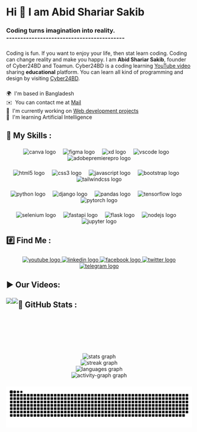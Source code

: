 <h1 align="left">Hi 👋 I am Abid Shariar Sakib</h1>

###

<h3 align="left">Coding turns imagination into reality.<br>------------------------------------------</h3>

###

<p align="left">Coding is fun. If you want to enjoy your life, then stat learn coding. Coding can change reality and make you happy. I am <b color="green">Abid Shariar Sakib</b>, founder of Cyber24BD and Toamun. Cyber24BD is a coding learning <a href="https://www.youtube.com/@cyber24bd">YouTube video</a> sharing <b>educational</b> platform. You can learn all kind of programming and design by visiting <a href="https://www.youtube.com/@cyber24bd">Cyber24BD</a>.</p>

###

<p align="left">
🌍  I'm based in Bangladesh <br> 
✉️  You can contact me at <a href="mailto:abidsakib@skiff.com">Mail</a> <br> 
🚀  I'm currently working on <a href="http://github.com/Cyber24BD/Frontend-Development-2024">Web development projects</a><br> 
🧠  I'm learning Artificial Intelligence</p>

###

<h2 align="left">📖 My Skills :</h2>

###

<div align="center">
<img src="https://cdn.jsdelivr.net/gh/devicons/devicon/icons/canva/canva-original.svg" height="40" alt="canva logo" />
<img width="12" />
<img src="https://cdn.jsdelivr.net/gh/devicons/devicon/icons/figma/figma-original.svg" height="40" alt="figma logo" />
<img width="12" />
<img src="https://skillicons.dev/icons?i=xd" height="40" alt="xd logo" />
<img width="12" />
<img src="https://skillicons.dev/icons?i=vscode" height="40" alt="vscode logo" />
<img width="12" />
<img src="https://cdn.simpleicons.org/adobepremierepro/9999FF" height="40" alt="adobepremierepro logo" />
</div>

###

<div align="center">
<img src="https://skillicons.dev/icons?i=html" height="40" alt="html5 logo" />
<img width="12" />
<img src="https://skillicons.dev/icons?i=css" height="40" alt="css3 logo" />
<img width="12" />
<img src="https://skillicons.dev/icons?i=js" height="40" alt="javascript logo" />
<img width="12" />
<img src="https://cdn.jsdelivr.net/gh/devicons/devicon/icons/bootstrap/bootstrap-original.svg" height="40" alt="bootstrap logo" />
<img width="12" />
<img src="https://skillicons.dev/icons?i=tailwind" height="40" alt="tailwindcss logo" />
</div>

###

<div align="center">
<img src="https://skillicons.dev/icons?i=py" height="40" alt="python logo" />
<img width="12" />
<img src="https://skillicons.dev/icons?i=django" height="40" alt="django logo" />
<img width="12" />
<img src="https://cdn.jsdelivr.net/gh/devicons/devicon/icons/pandas/pandas-original.svg" height="40" alt="pandas logo" />
<img width="12" />
<img src="https://skillicons.dev/icons?i=tensorflow" height="40" alt="tensorflow logo" />
<img width="12" />
<img src="https://skillicons.dev/icons?i=pytorch" height="40" alt="pytorch logo" />
</div>

###

<div align="center">
<img src="https://skillicons.dev/icons?i=selenium" height="40" alt="selenium logo" />
<img width="12" />
<img src="https://skillicons.dev/icons?i=fastapi" height="40" alt="fastapi logo" />
<img width="12" />
<img src="https://skillicons.dev/icons?i=flask" height="40" alt="flask logo" />
<img width="12" />
<img src="https://skillicons.dev/icons?i=nodejs" height="40" alt="nodejs logo" />
<img width="12" />
<img src="https://cdn.simpleicons.org/jupyter/F37626" height="40" alt="jupyter logo" />
</div>

###

<h2 align="left">#️⃣ Find Me :</h2>

###

<div align="center">
<a href="https://www.youtube.com/@cyber24bd" target="_blank">
<img src="https://raw.githubusercontent.com/maurodesouza/profile-readme-generator/master/src/assets/icons/social/youtube/default.svg" width="52" height="40" alt="youtube logo" />
</a>
<a href="https://www.linkedin.com/in/abid-shariar-sakib/" target="_blank">
<img src="https://raw.githubusercontent.com/maurodesouza/profile-readme-generator/master/src/assets/icons/social/linkedin/default.svg" width="52" height="40" alt="linkedin logo" />
</a>
<a href="https://www.facebook.com/toamun.education" target="_blank">
<img src="https://raw.githubusercontent.com/maurodesouza/profile-readme-generator/master/src/assets/icons/social/facebook/default.svg" width="52" height="40" alt="facebook logo" />
</a>
<a href="https://twitter.com/AbidShariarSa" target="_blank">
<img src="https://raw.githubusercontent.com/maurodesouza/profile-readme-generator/master/src/assets/icons/social/twitter/default.svg" width="52" height="40" alt="twitter logo" />
</a>
<a href="https://t.me/cyber03bd" target="_blank">
<img src="https://raw.githubusercontent.com/maurodesouza/profile-readme-generator/master/src/assets/icons/social/telegram/default.svg" width="52" height="40" alt="telegram logo" />
</a>
</div>

###

###
<h2 align="left">▶️ Our Videos:</h2>

###

<a href="https://youtu.be/fNvCMikld4U">
<img align="left" height="150" src="https://i9.ytimg.com/vi/fNvCMikld4U/maxresdefault.jpg?v=6594341d&sqp=CLjd46wG&rs=AOn4CLClpAZI_7LNju_5hlGLk8GCfMhg8Q" /> </a>

###


<a href="https://youtu.be/WYXPnqrPnCQ">
<img align="left" height="150" src="https://i9.ytimg.com/vi/WYXPnqrPnCQ/maxresdefault.jpg?v=658f9a96&sqp=CLjd46wG&rs=AOn4CLA5dJer0SDcwEm7gCbrmHiundq-cA" /></a>







###
<h2 align="left">🔄 GitHub Stats :</h2>

###

<br clear="both">

<div align="center">
<img src="https://github-readme-stats.vercel.app/api?username=Cyber24BD&hide_title=false&hide_rank=false&show_icons=true&include_all_commits=true&count_private=false&disable_animations=false&theme=vue-dark&locale=en&hide_border=true&order=1&custom_title=Cyber24BD%20GitHub%20Stats%20" height="200" alt="stats graph" /> <br>
<img src="https://streak-stats.demolab.com?user=Cyber24BD&locale=en&mode=weekly&theme=vue-dark&hide_border=true&border_radius=5&order=3" height="191" alt="streak graph" /> <br>
<img src="https://github-readme-stats.vercel.app/api/top-langs?username=Cyber24BD&locale=en&hide_title=false&layout=compact&card_width=320&langs_count=10&theme=vue-dark&hide_border=true&order=2" height="175" alt="languages graph" /> <br>
<img src="https://github-readme-activity-graph.vercel.app/graph?username=Cyber24BD&radius=16&theme=vue&area=true&order=5&custom_title=Cyber24BD%20Activity%20&hide_border=true" height="300" alt="activity-graph graph" />
</div>

###

<img src="https://raw.githubusercontent.com/Cyber24BD/Cyber24BD/output/snake.svg" alt="Snake animation" />

###
